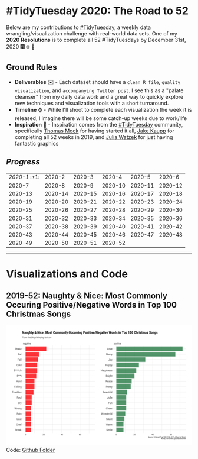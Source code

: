 # #TidyTuesday 2020: The Road to 52
Below are my contributions to [#TidyTuesday](https://github.com/rfordatascience/tidytuesday), a weekly data wrangling/visualization challenge with real-world data sets. One of my **2020 Resolutions** is to complete all 52 #TidyTuesdays by December 31st, 2020 :fireworks: :snowflake: :raised_hands:

## Ground Rules
* **Deliverables** :envelope: - Each dataset should have a ```clean R file```, ```quality visualization```, and ```accompanying Twitter post```. I see this as a "palate cleanser" from my daily data work and a great way to quickly explore new techniques and visualization tools with a short turnaround. 
* **Timeline** :watch: - While I'll shoot to complete each visualization the week it is released, I imagine there will be some catch-up weeks due to work/life
* **Inspiration** :star2: - Inspiration comes from the [#TidyTuesday](https://twitter.com/search?q=%23TidyTuesday&src=typeahead_click) community, specifically [Thomas Mock](https://twitter.com/thomas_mock) for having started it all, [Jake Kaupp](https://twitter.com/jakekaupp) for completing all 52 weeks in 2019, and [Julia Watzek](https://twitter.com/watzoever) for just having fantastic graphics


## *Progress*
<table><tr><td> <i>2020-1</i> :+1:</td><td>2020-2</td><td>2020-3</td><td>2020-4</td><td>2020-5</td><td>2020-6</td></tr><tr><td>2020-7</td><td>2020-8</td><td>2020-9</td><td>2020-10</td><td>2020-11</td><td>2020-12</td></tr><tr><td>2020-13</td><td>2020-14</td><td>2020-15</td><td>2020-16</td><td>2020-17</td><td>2020-18</td></tr><tr><td>2020-19</td><td>2020-20</td><td>2020-21</td><td>2020-22</td><td>2020-23</td><td>2020-24</td></tr><tr><td>2020-25</td><td>2020-26</td><td>2020-27</td><td>2020-28</td><td>2020-29</td><td>2020-30</td></tr><tr><td>2020-31</td><td>2020-32</td><td>2020-33</td><td>2020-34</td><td>2020-35</td><td>2020-36</td></tr><tr><td>2020-37</td><td>2020-38</td><td>2020-39</td><td>2020-40</td><td>2020-41</td><td>2020-42</td></tr><tr><td>2020-43</td><td>2020-44</td><td>2020-45</td><td>2020-46</td><td>2020-47</td><td>2020-48</td></tr><tr><td>2020-49</td><td>2020-50</td><td>2020-51</td><td>2020-52</td><td></td><td></td></tr></table>
</center>

---
# Visualizations and Code

## 2019-52: Naughty & Nice: Most Commonly Occuring Positive/Negative Words in Top 100 Christmas Songs
![alt text](https://raw.githubusercontent.com/randy-tarnowski/tidytuesday/master/2019-12-24_ChristmasSongs/12_24.png)
Code: [Github Folder](https://github.com/randy-tarnowski/tidytuesday/tree/master/2019-12-24_ChristmasSongs)
